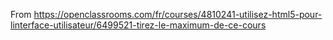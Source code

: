 From https://openclassrooms.com/fr/courses/4810241-utilisez-html5-pour-linterface-utilisateur/6499521-tirez-le-maximum-de-ce-cours
